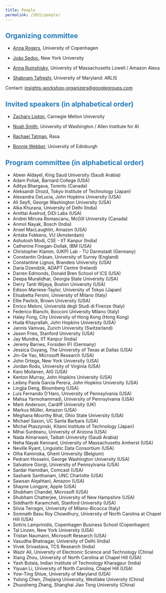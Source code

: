 ```yaml
---
title: People
permalink: /2021/people/
---
```


## <span style="color:#267CB9"> Organizing committee</span>

* [Anna Rogers](http://www.annargrs.github.io/), University of Copenhagen

* [João Sedoc](https://www.stern.nyu.edu/faculty/bio/joao-sedoc), New York University

* [Anna Rumshisky](http://www.cs.uml.edu/~arum/), University of Massachusetts Lowell / Amazon Alexa

* [Shabnam Tafreshi](https://www.linkedin.com/in/shabnamtafreshi), University of Maryland: ARLIS

Contact: [insights-workshop-organizers@googlegroups.com](mailto:insights-workshop-organizers@googlegroups.com)

## <span style="color:#267CB9"> Invited speakers (in alphabetical order) </span>

* [Zachary Lipton](http://zacklipton.com/), Carnegie Mellon University

* [Noah Smith](https://homes.cs.washington.edu/~nasmith/), University of Washington / Allen Institute for AI

* [Rachael Tatman](http://www.rctatman.com/), Rasa

* [Bonnie Webber](https://homepages.inf.ed.ac.uk/bonnie/), University of Edinburgh

## <span style="color:#267CB9"> Program committee (in alphabetical order) </span>
  
* Abeer Aldayel, King Saud University (Saudi Arabia)
* Adam Poliak, Barnard College (USA)
* Aditya Bhargava, Torento (Canada)
* Aleksandr Drozd, Tokyo Institute of Technology (Japan)
* Alexandra DeLucia, John Hopkins University (USA)
* Ali Seyfi, George Washington University (USA)
* Alka Khurana, University of Delhi (India)
* Amittai Axelrod, DiDi Labs (USA)
* Andrei Mircea Romascanu, McGill University (Canada)
* Anmol Nayak, Bosch (India)
* Ansel MacLaughlin, Amazon (USA)
* Antske Fokkens, VU (Amsterdam)
* Ashutosh Modi, CSE - IIT Kanpur (India)
* Catherine Finegan-Dollak, IBM (USA)
* Christopher Klamm, (UKP) Lab - TU Darmstadt (Germany)
* Constantin Orăsan, University of Surrey (England)
* Constantine Lignos, Brandeis University (USA)
* Daria Dzendzik, ADAPT Centre (Ireland)
* Darren Edmonds, Donald Bren School of ICS (USA)
* Deepa Muralidhar, Georgia State University (USA)
* Derry Tanti Wijaya, Boston University (USA)
* Edison Marrese-Taylor, University of Tokyo (Japan)
* Elisabetta Fersini, University of Milano (Italy)
* Ellie Pavlick, Brown University (USA)
* Enrico Meloni, Università degli Studi di Firenze (Italy)
* Federico Bianchi, Bocconi University Milano (Italy)
* Haley Fong, City University of Hong Kong (Hong Kong)
* Huda Khayrallah, John Hopkins University (USA)
* Jannis Vamvas, Zurich University (Switzerland)
* Jason Fries, Stanford University (USA)
* Jay Mundra, IIT Kanpur (India)
* Jeremy Barnes, Forsiden IFI (Germany)
* Jessica Ouyang, The University of Texas at Dallas (USA)
* Jin-Ge Yao, Microsoft Research (USA)
* John Ortega, New York University (USA)
* Jordan Rodu, University of Virginia (USA)
* Karo Moilanen, AIG (USA)
* Kenton Murray,  John Hopkins University (USA)
* Leibny Paola Garcia Perera, John Hopkins University (USA)
* Lingjia Deng, Bloomberg (USA)
* Luis Fernando D'Haro, University of Pennsylvania (USA)
* Mahsa Yarmohammadi, University of Pennsylvania (USA)
* Mark Anderson, Cardiff University (UK)
* Markus Müller, Amazon (USA)
* Meghana Moorthy Bhat, Ohio State University (USA)
* Michael Saxon, UC Santa Barbara (USA)
* Michal Ptaszynski, Kitami Institute of Technology (Japan)
* Mihai Surdeanu, University of Arizona (USA)
* Nada Almarwani, Taibah University (Saudi Arabia)
* Neha Nayak Kennard, University of Massachusetts Amherst (USA)
* Neville Ryant, Linguistic Data Consortium (USA)
* Olha Kaminska, Ghent University (Belgium)
* Pedram Hosseini, George Washington University (USA)
* Salvatore Giorgi, University of Pennsylvania (USA)
* Sardar Hamidian, Comcast (USA)
* Sashank Santhanam, UNC Charlotte (USA)
* Sawsan Alqahtani, Amazon (USA)
* Shayne Longpre, Apple (USA)
* Shubham Chandel, Microsoft (USA)
* Shubham Chatterjee, University of New Hampshire (USA)
* Siddharth Karamcheti, Stanford University (USA)
* Silvia Terragni, University of Milano-Bicocca (Italy)
* Somnath Basu Roy Chowdhury, University of North Carolina at Chapel Hill (USA)
* Sotiris Lamprinidis, Copenhagen Business School (Copenhagen)
* Tal Linzen, New York University (USA)
* Tristan Naumann, Microsoft Research (USA)
* Vasudha Bhatnagar, University of Delhi (India)
* Vivek Srivastava, TCS Research (India)
* Wazir Ali, University of Electronic Science and Technology (China)
* Xiang Zhou, University of North Carolina at Chapel Hill (USA)
* Yash Butala, Indian Institute of Technology Kharagpur (India)
* Yiyuan Li, University of North Carolina, Chapel Hill (USA)
* Yow-Ting Shiue, University of Maryland (USA)
* Yulong Chen, Zhejiang University, Westlake University (China)
* Zhuosheng Zhang, Shanghai Jiao Tong University (China)
